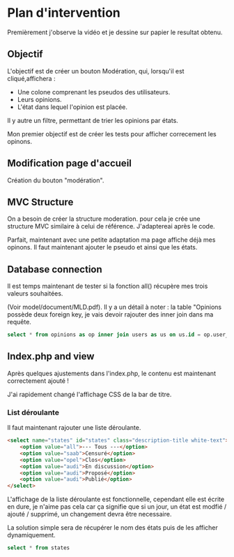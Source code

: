 # Plan d'intervention
Premièrement j'observe la vidéo et je dessine sur papier le resultat obtenu.

## Objectif
L'objectif est de créer un bouton Modération, qui, lorsqu'il est cliqué,affichera :
- Une colone comprenant les pseudos des utilisateurs.
- Leurs opinions.
- L'état dans lequel l'opinion est placée.

Il y autre un filtre, permettant de trier les opinions par états.

Mon premier objectif est de créer les tests pour afficher correcement les opinons.

## Modification page d'accueil
Création du bouton "modération".

## MVC Structure
On a besoin de créer la structure moderation. pour cela je crée une structure MVC similaire à celui de référence. J'adaptereai après le code.

Parfait, maintenant avec une petite adaptation ma page affiche déjà mes opinons. Il faut maintenant ajouter le pseudo et ainsi que les états.

## Database connection
Il est temps maintenant de tester si la fonction all() récupère mes trois valeurs souhaitées.

(Voir model/document/MLD.pdf). Il y a un détail à noter : la table "Opinions possède deux foreign key, je vais devoir rajouter des inner join dans ma requête.

```sql
select * from opinions as op inner join users as us on us.id = op.user_id inner join states as st on st.id = op.opinionstate_id
```
## Index.php and view
Après quelques ajustements dans l'index.php, le contenu est maintenant correctement ajouté !

J'ai rapidement changé l'affichage CSS de la bar de titre.

### List déroulante
Il faut maintenant rajouter une liste déroulante.

```html
<select name="states" id="states" class="description-title white-text">
    <option value="all">--- Tous ---</option>
    <option value="saab">Censuré</option>
    <option value="opel">Clos</option>
    <option value="audi">En discussion</option>
    <option value="audi">Proposé</option>
    <option value="audi">Publié</option>
</select>
```

L'affichage de la liste déroulante est fonctionnelle, cependant elle est écrite en dure, je n'aime pas cela car ça signifie que si un jour, un état est modfié / ajouté / supprimé, un changement devra être necessaire.

La solution simple sera de récupérer le nom des états puis de les afficher dynamiquement.

```sql
select * from states
```


